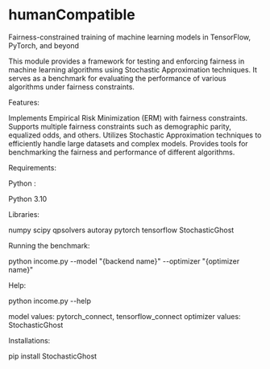 # humanCompatible

Fairness-constrained training of machine learning models in TensorFlow, PyTorch, and beyond

This module provides a framework for testing and enforcing fairness in machine learning algorithms using Stochastic Approximation techniques. It serves as a benchmark for evaluating the performance of various algorithms under fairness constraints.

Features:

Implements Empirical Risk Minimization (ERM) with fairness constraints. Supports multiple fairness constraints such as demographic parity, equalized odds, and others. Utilizes Stochastic Approximation techniques to efficiently handle large datasets and complex models. Provides tools for benchmarking the fairness and performance of different algorithms.

Requirements:

Python :

Python 3.10

Libraries:

numpy scipy qpsolvers autoray pytorch tensorflow StochasticGhost

Running the benchmark:

python income.py --model "{backend name}" --optimizer "{optimizer name}"

Help:

python income.py --help

model values: pytorch_connect, tensorflow_connect optimizer values: StochasticGhost

Installations:

pip install StochasticGhost
